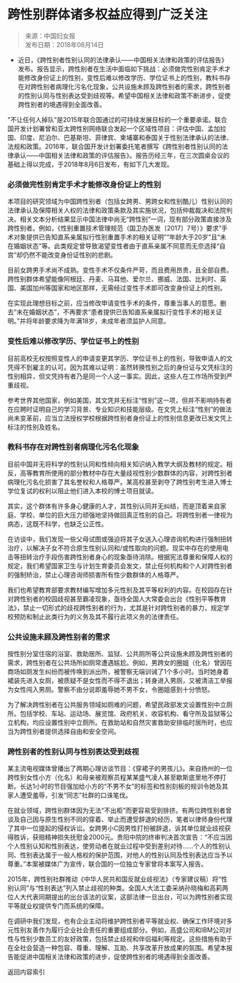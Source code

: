 <!-- http://pcpaper.cnwomen.com.cn/content/2018-08/14/051942.html -->

# 跨性别群体诸多权益应得到广泛关注

> 来源：中国妇女报  
> 发布日期：2018年08月14日

- 近日，《跨性别者性别认同的法律承认——中国相关法律和政策的评估报告》发布。报告显示，跨性别者在生活中面临如下挑战：必须做完性别肯定手术才能修改身份证上的性别，变性后难以修改学历、学位证书上的性别，教科书存在对跨性别者病理化污名化现象，公共设施未顾及跨性别者的需求，跨性别者的性别认同与性别表达受到歧视等。希望中国相关法律和政策不断进步，促使跨性别者的境遇得到全面改善。

“不让任何人掉队”是2015年联合国通过的可持续发展目标的一个重要承诺。联合国开发计划署曾和亚太跨性别网络联合发起一个区域性项目：评估中国、孟加拉国、印度、尼泊尔、巴基斯坦、菲律宾、柬埔寨和泰国关于性别法律承认的法律、法规和政策。2016年，联合国开发计划署委托笔者撰写《跨性别者性别认同的法律承认——中国相关法律和政策的评估报告》。报告历经三年，在三次圆桌会议的基础上得以完成，于2018年8月6日发布，有如下几大发现。

### 必须做完性别肯定手术才能修改身份证上的性别

本项目的研究领域为中国跨性别者（包括女跨男、男跨女和性别酷儿）性别认同的法律承认及保障相关人权的法律和政策条款及其实施状况，包括仲裁裁决和法院判决。相关文本分析结果显示中国法律中尚无“跨性别”一词，现有部分政策直接涉及跨性别者。例如，《性别重置技术管理规范（国卫办医发〔2017〕7号）》要求“手术对象提供已告知直系亲属拟行性别重置手术的相关证明”“年龄大于20岁”且“未在婚姻状态”等。此类规定曾导致渴望变性者由于直系亲属不同意而无奈选择“自宫”却仍然不能改变身份证性别的悲剧。

目前女跨男手术尚不成熟。变性手术不仅条件严苛，而且费用昂贵，且全部自费。跨性别群体希望能像阿根廷、丹麦、马耳他、爱尔兰、挪威、法国、比利时、英国、美国加州等国家和地区那样，无需经过变性手术即可改变身份证上的性别。

在实现此理想目标之前，应当修改申请变性手术的条件，尊重当事人的意愿。删去“未在婚姻状态”，不再要求“患者提供已告知直系亲属拟行变性手术的相关证明。”并将年龄要求降为年满18岁，未成年者须监护人同意。

### 变性后难以修改学历、学位证书上的性别

目前高校无权按照变性人的申请变更其学历、学位证书上的性别，导致申请人的文凭得不到雇主的认可。因为其难以证明：虽然转换性别之后的身份证与文凭标注的性别相异，但文凭持有者乃是同一个人这一事实。因此，这些人在工作场所受到严重歧视。

参考世界其他国家，例如美国，其文凭并无标注“性别”这一项，但并不影响持有者在应聘时证明自己的学习背景、专业知识和技能层级。在文凭上标注“性别”的做法尚未变革前，应当立法授权学校根据跨性别者身份证上的性别信息更改已发文凭上标注的性别及姓名。

### 教科书存在对跨性别者病理化污名化现象

目前中国并无将科学的性别认同和性倾向相关知识纳入教学大纲及教材的规定。相反，高等教育所使用的部分教材中存在大量歧视性别少数群体的内容，对跨性别者病理化污名化损害了其名誉权和人格尊严。某高校甚至剥夺了跨性别考生进入博士学位复试的权利以阻止他们进入本校的博士项目就读。

其实，这个群体有许多身心健康的人才，其性别认同并无纠结，而是顶着来自家庭、学校、单位的巨大压力顽强地坚持做回真正性别的自己。将跨性别者一律视为病态，这既不科学，也缺乏公正性。

在访谈中，我们发现一些父母试图或强迫将其子女送入心理咨询机构进行强制扭转治疗，以解决子女不符合原生性别认同和/或性取向的问题。现实中存在的使用电击等扭转治疗手段伤害跨性别者身心的现象亟待消除。根据宪法尊重和保障人权的规定，我们希望国家卫生与计划生育委员会发文，禁止任何机构和个人对跨性别者的强制矫治，禁止心理咨询师损害所有性少数群体的人格尊严。

我们也希望教育部要求教材编写增加多元性别及其平等权利的内容。在校园存在针对跨性别者的校园歧视甚至霸凌现象，亟待全国人大常委会出台《性别平等教育法》，禁止一切形式的歧视跨性别者的行为，尤其是针对跨性别者的暴力，规定学校预防和制止此类行为的义务及其不履行此项义务的法律责任。

### 公共设施未顾及跨性别者的需求

按性别分室住宿的浴室、救助居所、监狱、公共厕所等公共设施未顾及跨性别者的需求，跨性别者在公共场所如厕常遭遇尴尬。例如，男跨女的圈姐（化名）曾因在商场如厕发生纠纷而被传唤到派出所，被警察无端训诫了1个多小时。当时她身着裙装先进入女厕，被质疑不是女性而不得不退出；转身进入男厕，又被清洁工举报为女性闯入男厕。警察不由分说即羞辱她不男不女，令圈姐感到十分愤怒。

为了解决跨性别者在公共服务领域如厕难的问题，希望民政部发文设置性别中立厕所。包括学校、车站、运动场、展览馆、政府机关、收容机构、看守所及监狱等公立机构，均应设置性别中立厕所。在救助站和自然灾害救助安排临时居所时，也应当为跨性别者提供选择自由和安全空间。

### 跨性别者的性别认同与性别表达受到歧视

某主流电视媒体曾播出了两期心理访谈节目：《穿裙子的男孩儿》。来自扬州的一位跨性别女性小方（化名）和母亲被观察员程某某盛气凌人甚至歇斯底里地不停打断。长达1小时的节目强加给小方的“不男不女”的标签和性别刻板的规训令她及其家人遭受羞辱，引发“同志”社群的口诛笔伐。

在就业领域，跨性别群体因为无法“不出柜”而更容易受到排挤。有两位跨性别者曾谈及自己因与原生性别不同的穿着、举止而遭受辞退的经历，笔者以律师身份代理了其中一位提起的侵权诉讼。女跨男小C因男性打扮被辞退，诉其单位就业歧视获得胜诉，获赔精神损失抚慰金2000元。贵阳中院的终审判决首次宣告：“不应当因个人性别认知和性别表达，使劳动者在就业过程中受到差别对待......个人的性别认同、性别表达属于一般人格权的保护范围，对他人的性别认同及性别表达应当予以尊重。”本案被媒体广为宣传，联合国的一位独立专家曾将本案写入报告。

2015年，跨性别社群推动《中华人民共和国反就业歧视法》（专家建议稿）将“性别认同”与“性别表达”列入禁止歧视的种类。全国人大法工委采纳孙晓梅和高莉两位人大代表同期提出的出台该法的议案，这部法律一旦出台，可以为跨性别者实现平等就业权提供专门而系统的保障。

在调研中我们发现，也有企业主动将维护跨性别者平等就业权、确保工作环境对多元性别友善作为履行企业社会责任的重要组成部分。例如，高盛公司和IBM公司对性与性别少数员工的友好政策，包括禁止歧视和伴侣福利等规定。这些措施有助于在全社会营造一种包容、尊重、理解、互助、共享改革开放成果的氛围。希望本报告能促进中国相关法律和政策的进步，促使跨性别者的境遇得到全面改善。

<a class="md-button" onclick="goBack()">返回内容索引</a>

<script>
function goBack() {
  const domain = window.location.origin;
  const ref = document.referrer;
  if (ref.indexOf(domain) === 0 && window.history.length > 1) {
    window.history.back();
  } else {
    window.location.href = '../../';
  }
}
</script>

